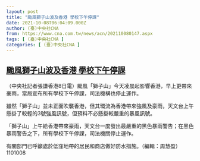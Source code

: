 ```yaml
---
layout: post
title: "颱風獅子山波及香港 學校下午停課"
date: 2021-10-08T06:04:09.000Z
author: (臺)中央社CNA
from: https://www.cna.com.tw/news/acn/202110080147.aspx
tags: [ (臺)中央社CNA ]
categories: [ (臺)中央社CNA ]
---
```

<!--1633673049000-->
[颱風獅子山波及香港 學校下午停課](https://www.cna.com.tw/news/acn/202110080147.aspx)
------

<div>
<div></div><div><p>（中央社記者張謙香港8日電）颱風「獅子山」今天凌晨起影響香港，早上更帶來豪雨，當局宣布所有學校下午停課，司法機構也停止運作。</p><p>雖然「獅子山」並未正面吹襲香港，但其環流為香港帶來強風及豪雨，天文台上午懸掛了較輕的3號強風訊號，但預料不必懸掛較嚴重的暴風訊號。</p><p>「獅子山」上午給香港帶來豪雨，天文台一度發出最嚴重的黑色暴雨警告；在黑色暴雨警告之下，所有學校下午停課，司法機關停止運作。</p><p>有關部門已呼籲處於低窪地帶的居民和商店做好防水措施。（編輯：周慧盈）1101008</p></div>
</div>
